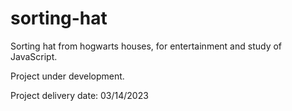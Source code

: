 # sorting-hat
 Sorting hat from hogwarts houses, for entertainment and study of JavaScript.
 
 Project under development.
 
 Project delivery date: 03/14/2023
